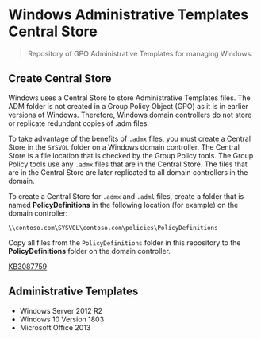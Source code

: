 # Windows Administrative Templates Central Store

> Repository of GPO Administrative Templates for managing Windows.


## Create Central Store

Windows uses a Central Store to store Administrative Templates files.
The ADM folder is not created in a Group Policy Object (GPO) as it is in earlier versions of Windows.
Therefore, Windows domain controllers do not store or replicate redundant copies of .adm files.


To take advantage of the benefits of `.admx` files, you must create a Central Store in the `SYSVOL` folder on a Windows domain controller.
The Central Store is a file location that is checked by the Group Policy tools.
The Group Policy tools use any `.admx` files that are in the Central Store.
The files that are in the Central Store are later replicated to all domain controllers in the domain.

To create a Central Store for `.admx` and `.adml` files, create a folder that is named **PolicyDefinitions** in the following location (for example) on the domain controller:

```
\\contoso.com\SYSVOL\contoso.com\policies\PolicyDefinitions
```

Copy all files from the `PolicyDefinitions` folder in this repository to the **PolicyDefinitions** folder on the domain controller.

[KB3087759](https://support.microsoft.com/en-us/kb/3087759)

## Administrative Templates

* Windows Server 2012 R2
* Windows 10 Version 1803
* Microsoft Office 2013

